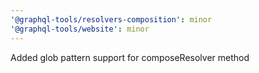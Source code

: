 ```yaml
---
'@graphql-tools/resolvers-composition': minor
'@graphql-tools/website': minor
---
```


Added glob pattern support for composeResolver method
